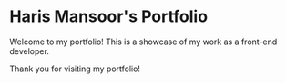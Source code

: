 # Haris Mansoor's Portfolio

Welcome to my portfolio! This is a showcase of my work as a front-end developer. 


Thank you for visiting my portfolio!
